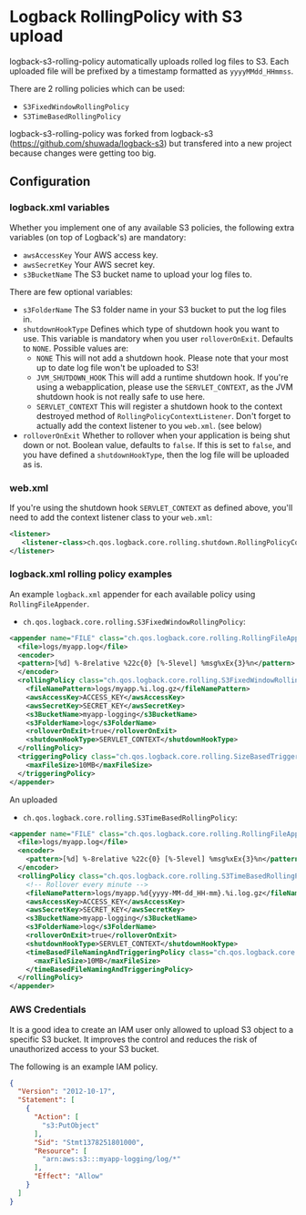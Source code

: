 Logback RollingPolicy with S3 upload
====================================

logback-s3-rolling-policy automatically uploads rolled log files to S3. Each uploaded file will be prefixed by a timestamp formatted as `yyyyMMdd_HHmmss`.

There are 2 rolling policies which can be used:
* `S3FixedWindowRollingPolicy`
* `S3TimeBasedRollingPolicy`

logback-s3-rolling-policy was forked from logback-s3 (https://github.com/shuwada/logback-s3) but transfered into a new project because changes were getting too big.

Configuration
-------------

### logback.xml variables

Whether you implement one of any available S3 policies, the following extra variables (on top of Logback's) are mandatory:

* `awsAccessKey` Your AWS access key.
* `awsSecretKey` Your AWS secret key.
* `s3BucketName` The S3 bucket name to upload your log files to.

There are few optional variables:

* `s3FolderName` The S3 folder name in your S3 bucket to put the log files in.
* `shutdownHookType` Defines which type of shutdown hook you want to use. This variable is mandatory when you user `rolloverOnExit`. Defaults to `NONE`. Possible values are:
  * `NONE` This will not add a shutdown hook. Please note that your most up to date log file won't be uploaded to S3!
  * `JVM_SHUTDOWN_HOOK` This will add a runtime shutdown hook. If you're using a webapplication, please use the `SERVLET_CONTEXT`, as the JVM shutdown hook is not really safe to use here.
  * `SERVLET_CONTEXT` This will register a shutdown hook to the context destroyed method of `RollingPolicyContextListener`. Don't forget to actually add the context listener to you `web.xml`. (see below)
* `rolloverOnExit` Whether to rollover when your application is being shut down or not. Boolean value, defaults to `false`. If this is set to `false`, and you have defined a `shutdownHookType`, then the log file will be uploaded as is.

### web.xml

If you're using the shutdown hook `SERVLET_CONTEXT` as defined above, you'll need to add the context listener class to your `web.xml`:

```xml
<listener>
   <listener-class>ch.qos.logback.core.rolling.shutdown.RollingPolicyContextListener</listener-class>
</listener>
```

### logback.xml rolling policy examples

An example `logback.xml` appender for each available policy using `RollingFileAppender`.

* `ch.qos.logback.core.rolling.S3FixedWindowRollingPolicy`:  
```xml
<appender name="FILE" class="ch.qos.logback.core.rolling.RollingFileAppender">
  <file>logs/myapp.log</file>
  <encoder>
  <pattern>[%d] %-8relative %22c{0} [%-5level] %msg%xEx{3}%n</pattern>
  </encoder>
  <rollingPolicy class="ch.qos.logback.core.rolling.S3FixedWindowRollingPolicy">
    <fileNamePattern>logs/myapp.%i.log.gz</fileNamePattern>
    <awsAccessKey>ACCESS_KEY</awsAccessKey>
    <awsSecretKey>SECRET_KEY</awsSecretKey>
    <s3BucketName>myapp-logging</s3BucketName>
    <s3FolderName>log</s3FolderName>
    <rolloverOnExit>true</rolloverOnExit>
    <shutdownHookType>SERVLET_CONTEXT</shutdownHookType>
  </rollingPolicy>
  <triggeringPolicy class="ch.qos.logback.core.rolling.SizeBasedTriggeringPolicy">
    <maxFileSize>10MB</maxFileSize>
  </triggeringPolicy>
</appender>
```
An uploaded

* `ch.qos.logback.core.rolling.S3TimeBasedRollingPolicy`:  
```xml
<appender name="FILE" class="ch.qos.logback.core.rolling.RollingFileAppender">
  <file>logs/myapp.log</file>
  <encoder>
    <pattern>[%d] %-8relative %22c{0} [%-5level] %msg%xEx{3}%n</pattern>
  </encoder>
  <rollingPolicy class="ch.qos.logback.core.rolling.S3TimeBasedRollingPolicy">
    <!-- Rollover every minute -->
    <fileNamePattern>logs/myapp.%d{yyyy-MM-dd_HH-mm}.%i.log.gz</fileNamePattern>
    <awsAccessKey>ACCESS_KEY</awsAccessKey>
    <awsSecretKey>SECRET_KEY</awsSecretKey>
    <s3BucketName>myapp-logging</s3BucketName>
    <s3FolderName>log</s3FolderName>
    <rolloverOnExit>true</rolloverOnExit>
    <shutdownHookType>SERVLET_CONTEXT</shutdownHookType>
    <timeBasedFileNamingAndTriggeringPolicy class="ch.qos.logback.core.rolling.SizeAndTimeBasedFNATP">
      <maxFileSize>10MB</maxFileSize>
    </timeBasedFileNamingAndTriggeringPolicy>
  </rollingPolicy>
</appender>
```

### AWS Credentials

It is a good idea to create an IAM user only allowed to upload S3 object to a specific S3 bucket.
It improves the control and reduces the risk of unauthorized access to your S3 bucket.

The following is an example IAM policy.
```json
{
  "Version": "2012-10-17",
  "Statement": [
    {
      "Action": [
        "s3:PutObject"
      ],
      "Sid": "Stmt1378251801000",
      "Resource": [
        "arn:aws:s3:::myapp-logging/log/*"
      ],
      "Effect": "Allow"
    }
  ]
}
```

